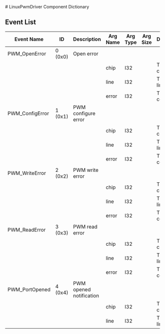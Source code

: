 <title>LinuxPwmDriver Component Dictionary</title>
# LinuxPwmDriver Component Dictionary



## Event List

|Event Name|ID|Description|Arg Name|Arg Type|Arg Size|Description
|---|---|---|---|---|---|---|
|PWM_OpenError|0 (0x0)|Open error| | | | |
| | | |chip|I32||The PWM chip|    
| | | |line|I32||The PWM line|    
| | | |error|I32||The error code|    
|PWM_ConfigError|1 (0x1)|PWM configure error| | | | |
| | | |chip|I32||The PWM chip|    
| | | |line|I32||The PWM line|    
| | | |error|I32||The error code|    
|PWM_WriteError|2 (0x2)|PWM write error| | | | |
| | | |chip|I32||The PWM chip|    
| | | |line|I32||The PWM line|    
| | | |error|I32||The error code|    
|PWM_ReadError|3 (0x3)|PWM read error| | | | |
| | | |chip|I32||The PWM chip|    
| | | |line|I32||The PWM line|    
| | | |error|I32||The error code|    
|PWM_PortOpened|4 (0x4)|PWM opened notification| | | | |
| | | |chip|I32||The PWM chip|    
| | | |line|I32||The PWM line|    
